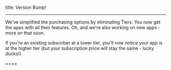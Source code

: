 title: Version Bump!

----

We've simplified the purchasing options by eliminating Tiers. You now get the apps with all their features. Oh, and we're also working on new apps - more on that soon.

If you're an existing subscriber at a lower tier, you'll now notice your app is at the higher tier (but your subscription price will stay the same - lucky ducks!).

====


